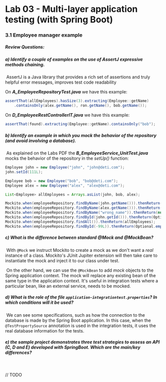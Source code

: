 # Lab 03 - Multi-layer application testing (with Spring Boot)



### 3.1 Employee manager example

##### Review Questions:

##### a) Identify a couple of examples on the use of AssertJ expressive methods chaining.

​	AssertJ is a Java library that provides a rich set of assertions and truly helpful error messages, improves test code readability

On ***A_EmployeeRepositoryTest.java*** we have this example:

```java
assertThat(allEmployees).hasSize(3).extracting(Employee::getName)
    .containsOnly(alex.getName(), ron.getName(), bob.getName());
```

On ***D_EmployeeRestControllerIT.java*** we have this example:

```java
assertThat(found).extracting(Employee::getName).containsOnly("bob");
```




##### b) Identify an example in which you mock the behavior of the repository (and avoid involving a database). 

​	As explained on the Labs PDF the ***B_EmployeeService_UnitTest.java*** mocks the behavior of the repository in the *setUp()* function:

```java
Employee john = new Employee("john", "john@deti.com");
john.setId(111L);

Employee bob = new Employee("bob", "bob@deti.com");
Employee alex = new Employee("alex", "alex@deti.com");

List<Employee> allEmployees = Arrays.asList(john, bob, alex);

Mockito.when(employeeRepository.findByName(john.getName())).thenReturn(john);
Mockito.when(employeeRepository.findByName(alex.getName())).thenReturn(alex);
Mockito.when(employeeRepository.findByName("wrong_name")).thenReturn(null);
Mockito.when(employeeRepository.findById(john.getId())).thenReturn(Optional.of(john));
Mockito.when(employeeRepository.findAll()).thenReturn(allEmployees);
Mockito.when(employeeRepository.findById(-99L)).thenReturn(Optional.empty());
```



##### c) What is the difference between standard @Mock and @MockBean?

​	With `@Mock` we instruct Mockito to create a mock as we don't want a *real* instance of a class. Mockito's JUnit Jupiter extension will then take care to instantiate the mock and inject it to our class under test.

​	On the other hand, we can use the `@MockBean` to add *mock* objects to the Spring application context. The mock will replace any existing bean of the same type in the application context. It's useful in integration tests where a particular bean, like an external service, needs to be mocked. 



##### d) What is the role of the file `application-integrationtest.properties`? In which conditions will it be used?

​	We can see some specifications, such as how the connection to the database is made by the Spring Boot application. In this case, when the `@TestPropertySource` annotation is used in the integration tests, it uses the real database information for the tests.



##### e) the sample project demonstrates three test strategies to assess an API (C, D and E) developed with SpringBoot. Which are the main/key differences?   

​	

// TODO
